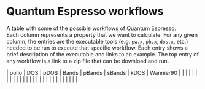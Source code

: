 # Quantum Espresso workflows

A table with some of the possible workflows of Quantum Espresso.  
Each column represents a property that we want to calculate.
For any given column, the entries are the executable tools (e.g. `pw.x`, `ph.x`, `dos.x`, etc.) needed to be run to execute that specific workflow.
Each entry shows a brief description of the executable and links to an example.
The top entry of any workflow is a link to a zip file that can be download and run.

|  pollo | DOS | pDOS | Bands | pBands | sBands | kDOS | Wannier90 |
| | | | | | | | |
| | | | | | | | |
| | | | | | | | |
